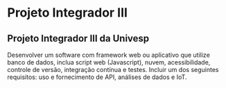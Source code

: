 # Projeto Integrador III
## Projeto Integrador III da Univesp

Desenvolver um software com framework web ou aplicativo que utilize banco de dados, inclua script web (Javascript), nuvem, acessibilidade, controle de versão, integração contínua e testes. Incluir um dos seguintes requisitos: uso e fornecimento de API, análises de dados e IoT.
